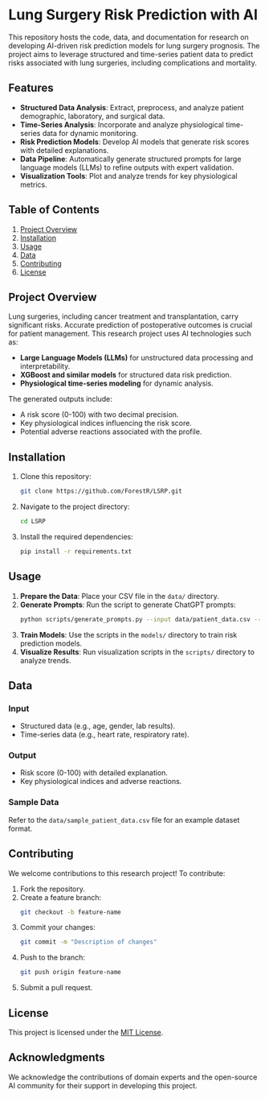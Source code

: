 # Lung Surgery Risk Prediction with AI

This repository hosts the code, data, and documentation for research on developing AI-driven risk prediction models for lung surgery prognosis. The project aims to leverage structured and time-series patient data to predict risks associated with lung surgeries, including complications and mortality.

## Features
- **Structured Data Analysis**: Extract, preprocess, and analyze patient demographic, laboratory, and surgical data.
- **Time-Series Analysis**: Incorporate and analyze physiological time-series data for dynamic monitoring.
- **Risk Prediction Models**: Develop AI models that generate risk scores with detailed explanations.
- **Data Pipeline**: Automatically generate structured prompts for large language models (LLMs) to refine outputs with expert validation.
- **Visualization Tools**: Plot and analyze trends for key physiological metrics.

## Table of Contents
1. [Project Overview](#project-overview)
2. [Installation](#installation)
3. [Usage](#usage)
4. [Data](#data)
5. [Contributing](#contributing)
6. [License](#license)

## Project Overview
Lung surgeries, including cancer treatment and transplantation, carry significant risks. Accurate prediction of postoperative outcomes is crucial for patient management. This research project uses AI technologies such as:
- **Large Language Models (LLMs)** for unstructured data processing and interpretability.
- **XGBoost and similar models** for structured data risk prediction.
- **Physiological time-series modeling** for dynamic analysis.

The generated outputs include:
- A risk score (0-100) with two decimal precision.
- Key physiological indices influencing the risk score.
- Potential adverse reactions associated with the profile.

## Installation
1. Clone this repository:
    ```bash
    git clone https://github.com/ForestR/LSRP.git
    ```
2. Navigate to the project directory:
    ```bash
    cd LSRP
    ```
3. Install the required dependencies:
    ```bash
    pip install -r requirements.txt
    ```

## Usage
1. **Prepare the Data**: Place your CSV file in the `data/` directory.
2. **Generate Prompts**:
    Run the script to generate ChatGPT prompts:
    ```bash
    python scripts/generate_prompts.py --input data/patient_data.csv --output output/prompts.txt
    ```
3. **Train Models**: Use the scripts in the `models/` directory to train risk prediction models.
4. **Visualize Results**: Run visualization scripts in the `scripts/` directory to analyze trends.

## Data
### Input
- Structured data (e.g., age, gender, lab results).
- Time-series data (e.g., heart rate, respiratory rate).

### Output
- Risk score (0-100) with detailed explanation.
- Key physiological indices and adverse reactions.

### Sample Data
Refer to the `data/sample_patient_data.csv` file for an example dataset format.

## Contributing
We welcome contributions to this research project! To contribute:
1. Fork the repository.
2. Create a feature branch:
    ```bash
    git checkout -b feature-name
    ```
3. Commit your changes:
    ```bash
    git commit -m "Description of changes"
    ```
4. Push to the branch:
    ```bash
    git push origin feature-name
    ```
5. Submit a pull request.

## License
This project is licensed under the [MIT License](LICENSE).

## Acknowledgments
We acknowledge the contributions of domain experts and the open-source AI community for their support in developing this project.
